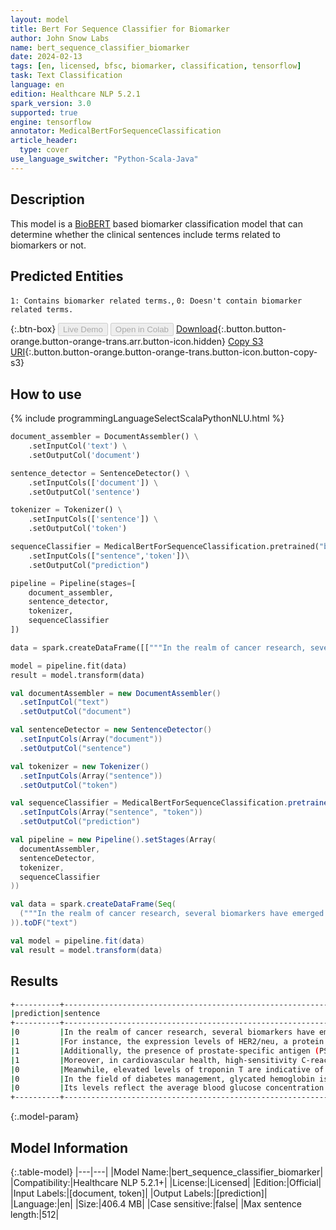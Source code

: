 ```yaml
---
layout: model
title: Bert For Sequence Classifier for Biomarker
author: John Snow Labs
name: bert_sequence_classifier_biomarker
date: 2024-02-13
tags: [en, licensed, bfsc, biomarker, classification, tensorflow]
task: Text Classification
language: en
edition: Healthcare NLP 5.2.1
spark_version: 3.0
supported: true
engine: tensorflow
annotator: MedicalBertForSequenceClassification
article_header:
  type: cover
use_language_switcher: "Python-Scala-Java"
---
```


## Description

This model is a [BioBERT](https://nlp.johnsnowlabs.com/2022/07/18/biobert_pubmed_base_cased_v1.2_en_3_0.html) based biomarker classification model that can determine whether the clinical sentences include terms related to biomarkers or not.

## Predicted Entities

`1: Contains biomarker related terms.`, `0: Doesn't contain biomarker related terms.`

{:.btn-box}
<button class="button button-orange" disabled>Live Demo</button>
<button class="button button-orange" disabled>Open in Colab</button>
[Download](https://s3.amazonaws.com/auxdata.johnsnowlabs.com/clinical/models/bert_sequence_classifier_biomarker_en_5.2.1_3.0_1707841923776.zip){:.button.button-orange.button-orange-trans.arr.button-icon.hidden}
[Copy S3 URI](s3://auxdata.johnsnowlabs.com/clinical/models/bert_sequence_classifier_biomarker_en_5.2.1_3.0_1707841923776.zip){:.button.button-orange.button-orange-trans.button-icon.button-copy-s3}

## How to use



<div class="tabs-box" markdown="1">
{% include programmingLanguageSelectScalaPythonNLU.html %}
  
```python
document_assembler = DocumentAssembler() \
    .setInputCol('text') \
    .setOutputCol('document')

sentence_detector = SentenceDetector() \
    .setInputCols(['document']) \
    .setOutputCol('sentence')

tokenizer = Tokenizer() \
    .setInputCols(['sentence']) \
    .setOutputCol('token')

sequenceClassifier = MedicalBertForSequenceClassification.pretrained("bert_sequence_classifier_biomarker","en","clinical/models")\
    .setInputCols(["sentence",'token'])\
    .setOutputCol("prediction")

pipeline = Pipeline(stages=[
    document_assembler,
    sentence_detector,
    tokenizer,
    sequenceClassifier
])

data = spark.createDataFrame([["""In the realm of cancer research, several biomarkers have emerged as crucial indicators of disease progression and treatment response. For instance, the expression levels of HER2/neu, a protein receptor, have been linked to aggressive forms of breast cancer. Additionally, the presence of prostate-specific antigen (PSA) is often monitored to track the progression of prostate cancer. Moreover, in cardiovascular health, high-sensitivity C-reactive protein (hs-CRP) serves as a biomarker for inflammation and potential risk of heart disease. Meanwhile, elevated levels of troponin T are indicative of myocardial damage, commonly observed in acute coronary syndrome. In the field of diabetes management, glycated hemoglobin is a widely used to assess long-term blood sugar control. Its levels reflect the average blood glucose concentration over the past two to three months, offering valuable insights into disease management strategies."""]]).toDF("text")

model = pipeline.fit(data)
result = model.transform(data)
```
```scala
val documentAssembler = new DocumentAssembler()
  .setInputCol("text")
  .setOutputCol("document")

val sentenceDetector = new SentenceDetector()
  .setInputCols(Array("document"))
  .setOutputCol("sentence")

val tokenizer = new Tokenizer()
  .setInputCols(Array("sentence"))
  .setOutputCol("token")

val sequenceClassifier = MedicalBertForSequenceClassification.pretrained("bert_sequence_classifier_biomarker","en","clinical/models")
  .setInputCols(Array("sentence", "token"))
  .setOutputCol("prediction")

val pipeline = new Pipeline().setStages(Array(
  documentAssembler,
  sentenceDetector,
  tokenizer,
  sequenceClassifier
))

val data = spark.createDataFrame(Seq(
  ("""In the realm of cancer research, several biomarkers have emerged as crucial indicators of disease progression and treatment response. For instance, the expression levels of HER2/neu, a protein receptor, have been linked to aggressive forms of breast cancer. Additionally, the presence of prostate-specific antigen (PSA) is often monitored to track the progression of prostate cancer. Moreover, in cardiovascular health, high-sensitivity C-reactive protein (hs-CRP) serves as a biomarker for inflammation and potential risk of heart disease. Meanwhile, elevated levels of troponin T are indicative of myocardial damage, commonly observed in acute coronary syndrome. In the field of diabetes management, glycated hemoglobin is a widely used to assess long-term blood sugar control. Its levels reflect the average blood glucose concentration over the past two to three months, offering valuable insights into disease management strategies.""",)
)).toDF("text")

val model = pipeline.fit(data)
val result = model.transform(data)

```
</div>

## Results

```bash
+----------+------------------------------------------------------------------------------------------------------------------------------------------------------------+
|prediction|sentence                                                                                                                                                    |
+----------+------------------------------------------------------------------------------------------------------------------------------------------------------------+
|0         |In the realm of cancer research, several biomarkers have emerged as crucial indicators of disease progression and treatment response.                       |
|1         |For instance, the expression levels of HER2/neu, a protein receptor, have been linked to aggressive forms of breast cancer.                                 |
|1         |Additionally, the presence of prostate-specific antigen (PSA) is often monitored to track the progression of prostate cancer.                               |
|1         |Moreover, in cardiovascular health, high-sensitivity C-reactive protein (hs-CRP) serves as a biomarker for inflammation and potential risk of heart disease.|
|0         |Meanwhile, elevated levels of troponin T are indicative of myocardial damage, commonly observed in acute coronary syndrome.                                 |
|0         |In the field of diabetes management, glycated hemoglobin is a widely used to assess long-term blood sugar control.                                          |
|0         |Its levels reflect the average blood glucose concentration over the past two to three months, offering valuable insights into disease management strategies.|
+----------+------------------------------------------------------------------------------------------------------------------------------------------------------------+


```

{:.model-param}
## Model Information

{:.table-model}
|---|---|
|Model Name:|bert_sequence_classifier_biomarker|
|Compatibility:|Healthcare NLP 5.2.1+|
|License:|Licensed|
|Edition:|Official|
|Input Labels:|[document, token]|
|Output Labels:|[prediction]|
|Language:|en|
|Size:|406.4 MB|
|Case sensitive:|false|
|Max sentence length:|512|
